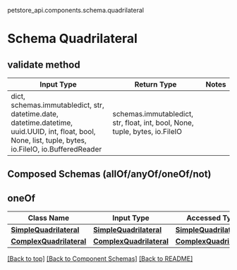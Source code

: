 petstore_api.components.schema.quadrilateral
# Schema Quadrilateral

## validate method
Input Type | Return Type | Notes
------------ | ------------- | -------------
dict, schemas.immutabledict, str, datetime.date, datetime.datetime, uuid.UUID, int, float, bool, None, list, tuple, bytes, io.FileIO, io.BufferedReader | schemas.immutabledict, str, float, int, bool, None, tuple, bytes, io.FileIO |

## Composed Schemas (allOf/anyOf/oneOf/not)
## oneOf
Class Name | Input Type | Accessed Type | Description | Notes
------------- | ------------- | ------------- | ------------- | -------------
[**SimpleQuadrilateral**](simple_quadrilateral.md) | [**SimpleQuadrilateral**](simple_quadrilateral.md) | [**SimpleQuadrilateral**](simple_quadrilateral.md) |  |
[**ComplexQuadrilateral**](complex_quadrilateral.md) | [**ComplexQuadrilateral**](complex_quadrilateral.md) | [**ComplexQuadrilateral**](complex_quadrilateral.md) |  |

[[Back to top]](#top) [[Back to Component Schemas]](../../../README.md#Component-Schemas) [[Back to README]](../../../README.md)
